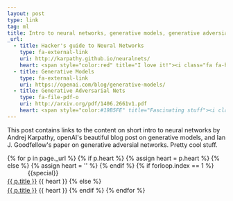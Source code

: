 ```yaml
---
layout: post
type: link
tag: ml
title: Intro to neural networks, generative models, generative adversial nets
_url:
  - title: Hacker's guide to Neural Networks
    type: fa-external-link
    uri: http://karpathy.github.io/neuralnets/
    heart: <span style="color:red" title="I love it!"><i class="fa fa-heart" aria-hidden="true"></i></span>
  - title: Generative Models
    type: fa-external-link
    uri: https://openai.com/blog/generative-models/
  - title: Generative Adversarial Nets
    type: fa-file-pdf-o
    uri: http://arxiv.org/pdf/1406.2661v1.pdf
    heart: <span style="color:#19B5FE" title="Fascinating stuff"><i class="fa fa-bolt" aria-hidden="true"></i></span>
---
```

This post contains links to the content on short intro to neural networks by Andrej Karpathy, openAI's beautiful blog post on generative models, and Ian J. Goodfellow's paper on generative adversial networks. Pretty cool stuff.

{% for p in page._url %}
{% if p.heart %}
{% assign heart = p.heart %}
{% else %}
{% assign heart = '' %}
{% endif %}
{% if forloop.index == 1 %}
<span class="date" title="{{specialtitle}}" style="color:#{{specialcolor}}">&nbsp;&nbsp;&nbsp;&nbsp;&nbsp;&nbsp;&nbsp;&nbsp;&nbsp;&nbsp;&nbsp;</span> {{special}}<br/> <a href="{{ p.uri }}" target="_blank" style="line-height:1.5">{{ p.title }}</a> {{ heart }} <i class="fa {{ p.type }}" aria-hidden="true"></i>
{% else %}
<span class="date">&nbsp;&nbsp;&nbsp;&nbsp;&nbsp;&nbsp;&nbsp;&nbsp;&nbsp;&nbsp;&nbsp;</span> <br/> <a href="{{ p.uri }}" target="_blank" style="line-height:1.5">{{ p.title }}</a> {{ heart }} <i class="fa {{ p.type }}" aria-hidden="true"></i>
{% endif %}
{% endfor %}
